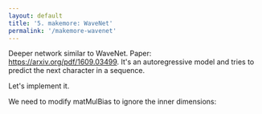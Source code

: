```yaml
---
layout: default
title: '5. makemore: WaveNet'
permalink: '/makemore-wavenet'
---
```


Deeper network similar to WaveNet. Paper: https://arxiv.org/pdf/1609.03499. It's an autoregressive model and tries to predict the next character in a sequence.

Let's implement it.

We need to modify matMulBias to ignore the inner dimensions:

<script data-src="utils.js">
import { random, transpose } from './1-bigram-utils.js';
import { matMul, FloatMatrix, createFloatMatrix, Value } from './3-0-makemore-MLP-utils.js';

Value.addOperation( 'matMulBiasBroadcast', async ( A, B, bias ) => {
    const K = A.shape.at(-1);
    const restDims = A.shape.slice(0, -1);
    const [k2, N] = B.shape;

    if (K !== k2) {
        throw new Error(`Shape mismatch: A.shape=[${A.shape}], B.shape=[${B.shape}]`);
    }

    const restSize = restDims.reduce((a, b) => a * b, 1);
    const flatA = new FloatMatrix(A).reshape( [restSize, K] );
    const result = new FloatMatrix(await matMul(flatA, B)).reshape( [...restDims, N] );

    if ( bias ) {
        if ( N !== bias.length ) {
            throw new Error('Bias vector dimension does not match the resulting matrix rows.');
        }

        // Add the biases to every row.
        for ( let m_ = restSize; m_--; ) {
            for ( let n_ = N; n_--; ) {
                result[ m_ * N + n_ ] += bias[ n_ ];
            }
        }
    }

    const out = [
        result,
        async ( grad ) => {
            const flatGrad = new FloatMatrix(grad).reshape( [restSize, N] );
            const flatGradA = await matMul(flatGrad, transpose(B));
            return new FloatMatrix(flatGradA).reshape( [...restDims, K] );
        },
        async ( grad ) => {
            const flatGrad = new FloatMatrix(grad).reshape( [restSize, N] );
            const flatGradB = await matMul(transpose(flatA), flatGrad);
            return new FloatMatrix(flatGradB).reshape( [K, N] );
        }
    ];

    if ( bias ) {
        out.push( ( grad ) => {
            const B = createFloatMatrix( [ N ] );
            for ( let m_ = restSize; m_--; ) {
                for ( let n_ = N; n_--; ) {
                    B[ n_ ] += grad[ m_ * N + n_ ];
                }
            }
            return B;
        } );
    }

    return out;
} );

// print( (await matMulBroadcast( new FloatMatrix( random, [ 4, 5, 80 ] ), new FloatMatrix( random, [ 80, 200 ] ) ) ).shape ) // [ 4, 5, 200 ];
</script>

<script>
import { random } from './1-bigram-utils.js';
import { buildDataSet, shuffle, Value, createFloatMatrix, miniBatch, createLossesGraph } from './3-0-makemore-MLP-utils.js';
const response = await fetch('https://raw.githubusercontent.com/karpathy/makemore/master/names.txt');
const text = await response.text();
const names = text.split('\n');
const indexToCharMap = [ '.', ...new Set( names.join('') ) ].sort();
const vocabSize = indexToCharMap.length;
const stringToCharMap = {};

for ( let i = indexToCharMap.length; i--; ) {
    stringToCharMap[ indexToCharMap[ i ] ] = i;
}

shuffle( names );

// Hyperparameters
const nEmbed = 10;
const blockSize = 8;
const nHidden = 68;

const n1 = Math.floor( names.length * 0.8 );
const n2 = Math.floor( names.length * 0.9 );
const [ Xtr, Ytr ] = buildDataSet( names.slice( 0, n1 ), stringToCharMap, blockSize );
const [ Xdev, Ydev ] = buildDataSet( names.slice( n1, n2 ), stringToCharMap, blockSize );
const [ Xte, Yte ] = buildDataSet( names.slice( n2 ), stringToCharMap, blockSize );

</script>

<script data-src="utils.js">
export class FlattenConsecutive {
    constructor( n ) {
        this.n = n;
    }
    apply( X ) {
        return X.reshape( ( [ b, t, c ] ) => {
            return t / this.n === 1 ? [ b, c * this.n ] : [ b, t / this.n, c * this.n ];
        });
    }
    params() {
        return [];
    }
}
export class LinearBroadcast {
    constructor( fan_in, fan_out, bias = true ) {
        this.weight = new Value( createFloatMatrix( [ fan_in, fan_out ], () => random() / fan_in ** 0.5 ) );
        if ( bias ) {
            this.bias = new Value( createFloatMatrix( [ fan_out ], () => 0 ) );
        }
    }
    apply( X ) {
        return X.matMulBiasBroadcast( this.weight, this.bias );
    }
    params() {
        return this.bias ? [ this.weight, this.bias ] : [ this.weight ];
    }
}
</script>

<script>
import { Linear, BatchNorm1d, Tanh, Embedding, Flatten, Sequential } from './3-4-layer-organisation-utils.js';
export { default as Plotly } from 'https://cdn.jsdelivr.net/npm/plotly.js-dist@2.26.2/+esm';

const model = new Sequential([
    new Embedding( vocabSize, nEmbed ),
    new FlattenConsecutive( 2 ), new LinearBroadcast( nEmbed * 2, nHidden ), new BatchNorm1d( nHidden ), new Tanh(),
    new FlattenConsecutive( 2 ), new LinearBroadcast( nHidden * 2, nHidden ), new BatchNorm1d( nHidden ), new Tanh(),
    new FlattenConsecutive( 2 ), new LinearBroadcast( nHidden * 2, nHidden ), new BatchNorm1d( nHidden ), new Tanh(),
    new LinearBroadcast( nHidden, vocabSize ),
]);

// Scale down weights to 0.01 to be less confident.
for (let w = model.layers.at(-1).weight.data, i = w.length; i--;) w[i] *= 0.1;

print( model.params(), 'Parameters' );
print( model.params().reduce( ( acc, param ) => acc + param.data.length, 0 ), 'Number of parameters' );

const batchLosses = [];
const losses = [];
const batchSize = 64;
</script>

<script>
const graph = document.createElement( 'div' );
print(graph);
for ( let i = 0; i < 200; i++ ) {
    const [ Xbatch, Ybatch ] = miniBatch( Xtr, Ytr, batchSize );
    const logits = model.apply( Xbatch );
    const loss = logits.softmaxCrossEntropy( Ybatch );
    await loss.forward();
    console.log(loss.data);
    batchLosses.push( loss.data );

    await loss.backward();
    const learningRate = batchLosses.length < 2000 ? 0.1 : 0.01;
    for ( const param of model.params() ) {
        for ( let i = param.data.length; i--; ) {
            param.data[ i ] -= learningRate * param.grad[ i ];
        }
    }

    if ( batchLosses.length % 100 === 0 ) {
        // Take the mean of the last 100 losses.
        const meanLoss = batchLosses.slice( -100 ).reduce( ( acc, curr ) => acc + curr, 0 ) / 100;
        losses.push( meanLoss );
    }

    await createLossesGraph( graph, batchLosses, losses );
}
</script>



